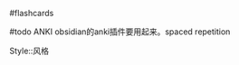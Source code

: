 #flashcards

#todo ANKI obsidian的anki插件要用起来。spaced repetition

Style::风格
<!--SR:!2022-12-29,4,270-->

